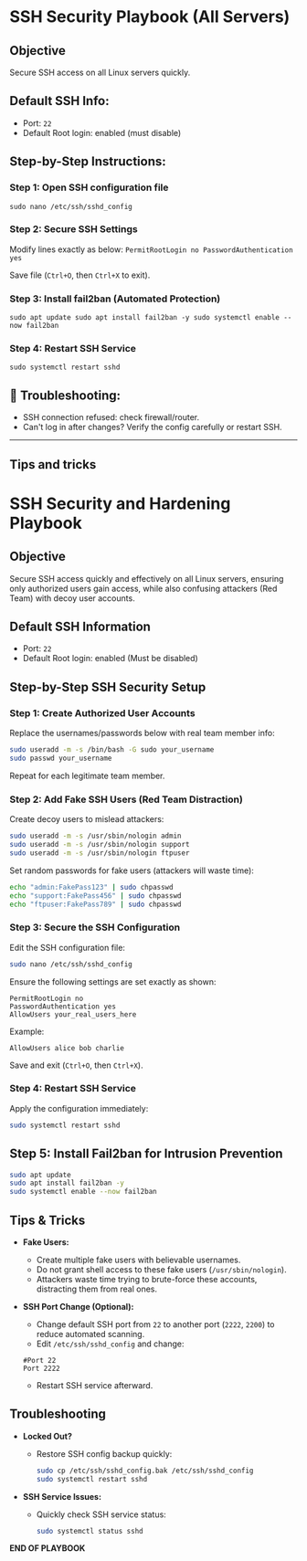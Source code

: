 
# SSH Security Playbook (All Servers)

## Objective
Secure SSH access on all Linux servers quickly.

## Default SSH Info:
- Port: `22`
- Default Root login: enabled (must disable)

## Step-by-Step Instructions:

### **Step 1: Open SSH configuration file**
`sudo nano /etc/ssh/sshd_config`


### **Step 2: Secure SSH Settings**
Modify lines exactly as below:
`PermitRootLogin no PasswordAuthentication yes`

Save file (`Ctrl+O`, then `Ctrl+X` to exit).

### **Step 3: Install fail2ban (Automated Protection)**
`sudo apt update sudo apt install fail2ban -y sudo systemctl enable --now fail2ban`


### **Step 4: Restart SSH Service**
`sudo systemctl restart sshd`


## 🔎 Troubleshooting:
- SSH connection refused: check firewall/router.
- Can't log in after changes? Verify the config carefully or restart SSH.


---

## Tips and tricks

# SSH Security and Hardening Playbook

## Objective

Secure SSH access quickly and effectively on all Linux servers, ensuring only authorized users gain access, while also confusing attackers (Red Team) with decoy user accounts.

## Default SSH Information
- Port: `22`
- Default Root login: enabled (Must be disabled)

## Step-by-Step SSH Security Setup

### Step 1: Create Authorized User Accounts

Replace the usernames/passwords below with real team member info:

```bash
sudo useradd -m -s /bin/bash -G sudo your_username
sudo passwd your_username
```

Repeat for each legitimate team member.

### Step 2: Add Fake SSH Users (Red Team Distraction)

Create decoy users to mislead attackers:

```bash
sudo useradd -m -s /usr/sbin/nologin admin
sudo useradd -m -s /usr/sbin/nologin support
sudo useradd -m -s /usr/sbin/nologin ftpuser
```

Set random passwords for fake users (attackers will waste time):

```bash
echo "admin:FakePass123" | sudo chpasswd
echo "support:FakePass456" | sudo chpasswd
echo "ftpuser:FakePass789" | sudo chpasswd
```

### Step 3: Secure the SSH Configuration

Edit the SSH configuration file:

```bash
sudo nano /etc/ssh/sshd_config
```

Ensure the following settings are set exactly as shown:

```
PermitRootLogin no
PasswordAuthentication yes
AllowUsers your_real_users_here
```

Example:

```
AllowUsers alice bob charlie
```

Save and exit (`Ctrl+O`, then `Ctrl+X`).

### Step 4: Restart SSH Service

Apply the configuration immediately:

```bash
sudo systemctl restart sshd
```

## Step 5: Install Fail2ban for Intrusion Prevention

```bash
sudo apt update
sudo apt install fail2ban -y
sudo systemctl enable --now fail2ban
```

## Tips & Tricks

- **Fake Users:**
  - Create multiple fake users with believable usernames.
  - Do not grant shell access to these fake users (`/usr/sbin/nologin`).
  - Attackers waste time trying to brute-force these accounts, distracting them from real ones.

- **SSH Port Change (Optional):**
  - Change default SSH port from `22` to another port (`2222`, `2200`) to reduce automated scanning.
  - Edit `/etc/ssh/sshd_config` and change:
  ```
  #Port 22
  Port 2222
  ```
  - Restart SSH service afterward.

## Troubleshooting

- **Locked Out?**
  - Restore SSH config backup quickly:
    ```bash
    sudo cp /etc/ssh/sshd_config.bak /etc/ssh/sshd_config
    sudo systemctl restart sshd
    ```

- **SSH Service Issues:**
  - Quickly check SSH service status:
    ```bash
    sudo systemctl status sshd
    ```




**END OF PLAYBOOK**





